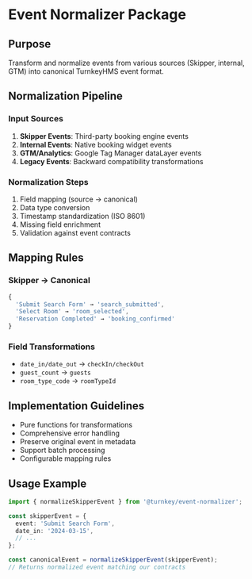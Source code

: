 # Event Normalizer Package

## Purpose
Transform and normalize events from various sources (Skipper, internal, GTM) into canonical TurnkeyHMS event format.

## Normalization Pipeline

### Input Sources
1. **Skipper Events**: Third-party booking engine events
2. **Internal Events**: Native booking widget events
3. **GTM/Analytics**: Google Tag Manager dataLayer events
4. **Legacy Events**: Backward compatibility transformations

### Normalization Steps
1. Field mapping (source → canonical)
2. Data type conversion
3. Timestamp standardization (ISO 8601)
4. Missing field enrichment
5. Validation against event contracts

## Mapping Rules

### Skipper → Canonical
```typescript
{
  'Submit Search Form' → 'search_submitted',
  'Select Room' → 'room_selected',
  'Reservation Completed' → 'booking_confirmed'
}
```

### Field Transformations
- `date_in/date_out` → `checkIn/checkOut`
- `guest_count` → `guests`
- `room_type_code` → `roomTypeId`

## Implementation Guidelines
- Pure functions for transformations
- Comprehensive error handling
- Preserve original event in metadata
- Support batch processing
- Configurable mapping rules

## Usage Example
```typescript
import { normalizeSkipperEvent } from '@turnkey/event-normalizer';

const skipperEvent = {
  event: 'Submit Search Form',
  date_in: '2024-03-15',
  // ...
};

const canonicalEvent = normalizeSkipperEvent(skipperEvent);
// Returns normalized event matching our contracts
```